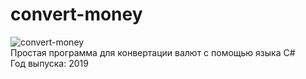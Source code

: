 # convert-money
![convert-money](https://user-images.githubusercontent.com/103204349/181768205-05655349-05c8-4922-bc24-e269585563dc.PNG) <br />
Простая программа для конвертации валют с помощью языка C# <br />
Год выпуска: 2019
